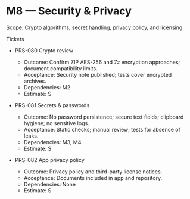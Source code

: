 # M8 — Security & Privacy

Scope: Crypto algorithms, secret handling, privacy policy, and licensing.

Tickets
- PRS-080 Crypto review
  - Outcome: Confirm ZIP AES-256 and 7z encryption approaches; document compatibility limits.
  - Acceptance: Security note published; tests cover encrypted archives.
  - Dependencies: M2
  - Estimate: S

- PRS-081 Secrets & passwords
  - Outcome: No password persistence; secure text fields; clipboard hygiene; no sensitive logs.
  - Acceptance: Static checks; manual review; tests for absence of leaks.
  - Dependencies: M3, M4
  - Estimate: S

- PRS-082 App privacy policy
  - Outcome: Privacy policy and third-party license notices.
  - Acceptance: Documents included in app and repository.
  - Dependencies: None
  - Estimate: S
